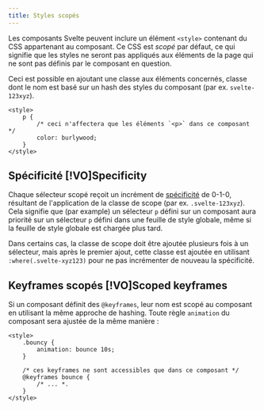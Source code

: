 ```yaml
---
title: Styles scopés
---
```


Les composants Svelte peuvent inclure un élément `<style>` contenant du CSS appartenant au
composant. Ce CSS est _scopé_ par défaut, ce qui signifie que les styles ne seront pas appliqués aux
éléments de la page qui ne sont pas définis par le composant en question.

Ceci est possible en ajoutant une classe aux éléments concernés, classe dont le nom est basé sur un
hash des styles du composant (par ex. `svelte-123xyz`).

```svelte
<style>
	p {
		/* ceci n'affectera que les éléments `<p>` dans ce composant */
		color: burlywood;
	}
</style>
```

## Spécificité [!VO]Specificity

Chaque sélecteur scopé reçoit un incrément de
[spécificité](https://developer.mozilla.org/fr/docs/Web/CSS/Specificity) de 0-1-0, résultant de
l'application de la classe de scope (par ex. `.svelte-123xyz`). Cela signifie que (par example) un
sélecteur `p` défini sur un composant aura priorité sur un sélecteur `p` défini dans une feuille de
style globale, même si la feuille de style globale est chargée plus tard.

Dans certains cas, la classe de scope doit être ajoutée plusieurs fois à un sélecteur, mais après le
premier ajout, cette classe est ajoutée en utilisant `:where(.svelte-xyz123)` pour ne pas
incrémenter de nouveau la spécificité.

## Keyframes scopés [!VO]Scoped keyframes

Si un composant définit des `@keyframes`, leur nom est scopé au composant en utilisant la même
approche de hashing. Toute règle `animation` du composant sera ajustée de la même manière :

```svelte
<style>
	.bouncy {
		animation: bounce 10s;
	}

	/* ces keyframes ne sont accessibles que dans ce composant */
	@keyframes bounce {
		/* ... *.
	}
</style>
```



